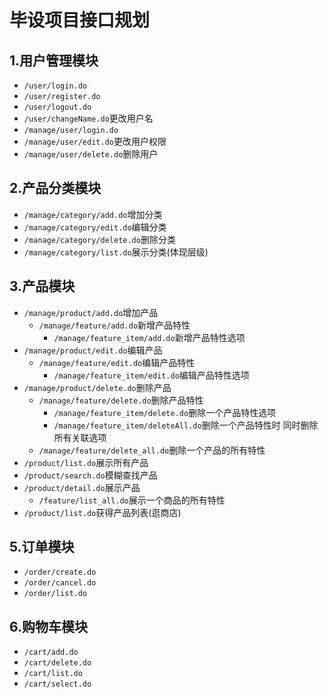 # 毕设项目接口规划

## 1.用户管理模块
- ``/user/login.do``
- ``/user/register.do``
- ``/user/logout.do``
- ``/user/changeName.do``更改用户名
- ``/manage/user/login.do``
- ``/manage/user/edit.do``更改用户权限
- ``/manage/user/delete.do``删除用户

## 2.产品分类模块

- ``/manage/category/add.do``增加分类
- ``/manage/category/edit.do``编辑分类
- ``/manage/category/delete.do``删除分类
- ``/manage/category/list.do``展示分类(体现层级)

## 3.产品模块
- ``/manage/product/add.do``增加产品
  - ``/manage/feature/add.do``新增产品特性
    - ``/manage/feature_item/add.do``新增产品特性选项
- ``/manage/product/edit.do``编辑产品
  - ``/manage/feature/edit.do``编辑产品特性
    - ``/manage/feature_item/edit.do``编辑产品特性选项
- ``/manage/product/delete.do``删除产品
  - ``/manage/feature/delete.do``删除产品特性
    - ``/manage/feature_item/delete.do``删除一个产品特性选项
    - ``/manage/feature_item/deleteAll.do``删除一个产品特性时 同时删除所有关联选项
  - ``/manage/feature/delete_all.do``删除一个产品的所有特性
- ``/product/list.do``展示所有产品
- ``/product/search.do``模糊查找产品
- ``/product/detail.do``展示产品
  - ``/feature/list_all.do``展示一个商品的所有特性
- ``/product/list.do``获得产品列表(逛商店)

## 5.订单模块
- ``/order/create.do``
- ``/order/cancel.do``
- ``/order/list.do``


## 6.购物车模块
- ``/cart/add.do``
- ``/cart/delete.do``
- ``/cart/list.do``
- ``/cart/select.do``